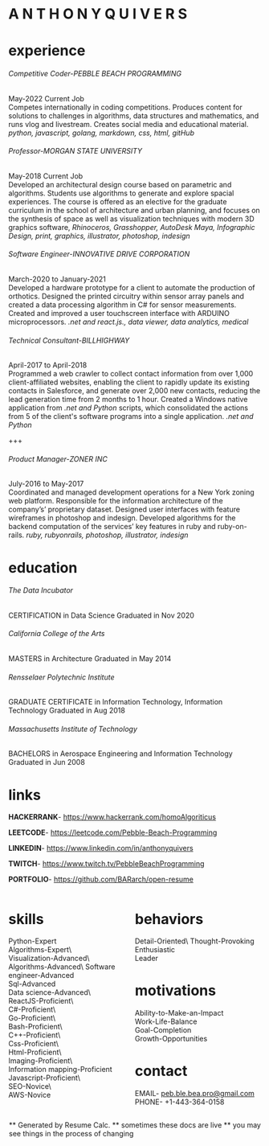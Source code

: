 # A N T H O N Y  Q U I V E R S

<div id="main" style="margin: 0px 0px">
<div id="experience" style="margin: 0px 0px; padding: 0px 0px;">

# experience

###### Competitive Coder-PEBBLE BEACH PROGRAMMING
May-2022 Current Job\
Competes internationally in coding competitions.  Produces content for solutions to challenges in algorithms, data structures and mathematics, and runs vlog and livestream.  Creates social media and educational material. *python, javascript, golang, markdown, css, html, gitHub*

###### Professor-MORGAN STATE UNIVERSITY  
May-2018 Current Job\
Developed an architectural design course based on parametric and algorithms. Students use algorithms to generate and explore spacial experiences.  The course is offered as an elective for the graduate curriculum in the school of architecture and urban planning, and focuses on the synthesis of space as well as visualization techniques with modern 3D graphics software, *Rhinoceros, Grasshopper, AutoDesk Maya, Infographic Design, print, graphics, illustrator, photoshop, indesign*

###### Software Engineer-INNOVATIVE DRIVE CORPORATION  
March-2020 to January-2021\
Developed a hardware prototype for a client to automate the production of orthotics. Designed the printed circuitry within sensor array panels and created a data processing algorithm in C# for sensor measurements.  Created and improved a user touchscreen interface with ARDUINO microprocessors.  *.net and react.js., data viewer, data analytics, medical*

###### Technical Consultant-BILLHIGHWAY  
April-2017 to April-2018\
Programmed a web crawler to collect contact information from over 1,000 client-affiliated websites, enabling the client to rapidly update its existing contacts in Salesforce, and generate over 2,000 new contacts, reducing the lead generation time from 2 months to 1 hour. Created a Windows native application from *.net and Python* scripts, which consolidated the actions from 5 of the client's software programs into a single application.  *.net and Python*

+++

###### Product Manager-ZONER INC
July-2016 to May-2017\
Coordinated and managed development operations for a New York zoning web platform. Responsible for the information architecture of the company’s’ proprietary dataset. Designed user interfaces with feature wireframes in photoshop and indesign. Developed algorithms for the backend computation of the services’ key features in ruby and ruby-on-rails. *ruby, rubyonrails, photoshop, illustrator, indesign*

</div> <!-- id: experience -->
<div id="education" style="margin: 0px 0px; padding: 0px 0px;">

# education

###### The Data Incubator
CERTIFICATION in Data Science
Graduated in Nov 2020

###### California College of the Arts  
MASTERS in Architecture
Graduated in May 2014

###### Rensselaer Polytechnic Institute  
GRADUATE CERTIFICATE in Information Technology, Information Technology
Graduated in Aug 2018

###### Massachusetts Institute of Technology  
BACHELORS in Aerospace Engineering and Information Technology
Graduated in Jun 2008

</div> <!-- id: education -->
<div id="links" style="margin: 0px 0px; padding: 0px 0px;">

# links

**HACKERRANK**- https://www.hackerrank.com/homoAlgoriticus  

**LEETCODE**- https://leetcode.com/Pebble-Beach-Programming    

**LINKEDIN**- https://www.linkedin.com/in/anthonyquivers  

**TWITCH**- https://www.twitch.tv/PebbleBeachProgramming  

**PORTFOLIO**- https://github.com/BARarch/open-resume  

</div> <!-- id: links -->
<div id="bottomcContianer" style="margin: 0px 0px; padding: 0px 0px">
<div id="skills" style="float: left; width:50%;">
<div id="skillsHeader" style="width: 60%;">

# skills 

</div> <!-- id: skillsHeader -->

Python-Expert\
Algorithms-Expert\  
Visualization-Advanced\  
Algorithms-Advanced\ 
Software engineer-Advanced\
Sql-Advanced\
Data science-Advanced\   
ReactJS-Proficient\  
C#-Proficient\   
Go-Proficient\  
Bash-Proficient\  
C++-Proficient\  
Css-Proficient\   
Html-Proficient\  
Imaging-Proficient\   
Information mapping-Proficient\
Javascript-Proficient\    
SEO-Novice\  
AWS-Novice

</div> <!-- id: skills -->
<div id="bottomContainerRight" style="float: right; width: 50%;">
<div id="behaviors">

# behaviors

Detail-Oriented\ 
Thought-Provoking\
Enthusiastic\
Leader

</div> <!-- id: behaviors -->
<div id="motivations">

# motivations

Ability-to-Make-an-Impact\
Work-Life-Balance\
Goal-Completion\
Growth-Opportunities

</div> <!-- id: motivations -->
<div id="contact">

# contact

EMAIL- peb.ble.bea.pro@gmail.com\
PHONE- +1-443-364-0158

</div> <!-- id: contact -->
</div> <!-- id: bottomContainerRight -->
</div> <!-- id: bottomContainer -->
<div id="footer" style="clear: both; margin: 0px 0px; padding: 1px 1px">

** Generated by Resume Calc.
** sometimes these docs are live
** you may see things in the process of changing

</div> <!-- id: footer -->
</div> <!-- id: main -->

